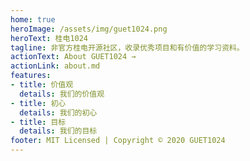 ```yaml
---
home: true
heroImage: /assets/img/guet1024.png
heroText: 桂电1024
tagline: 非官方桂电开源社区，收录优秀项目和有价值的学习资料。
actionText: About GUET1024 →
actionLink: about.md
features:
- title: 价值观
  details: 我们的价值观
- title: 初心
  details: 我们的初心
- title: 目标
  details: 我们的目标
footer: MIT Licensed | Copyright © 2020 GUET1024 
---
```


